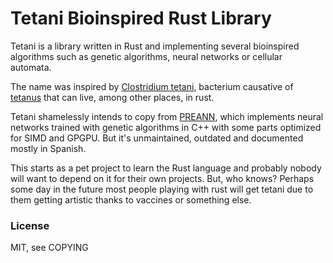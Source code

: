 # Tetani Bioinspired Rust Library

Tetani is a library written in Rust and implementing several
bioinspired algorithms such as genetic algorithms, neural networks or cellular automata.

The name was inspired by [Clostridium tetani], bacterium causative of
[tetanus] that can live, among other places, in rust.

Tetani shamelessly intends to copy from [PREANN], which implements
neural networks trained with genetic algorithms in C++ with some
parts optimized for SIMD and GPGPU. But it's unmaintained, outdated
and documented mostly in Spanish.

This starts as a pet project to learn the Rust language and probably
nobody will want to depend on it for their own projects. But, who
knows? Perhaps some day in the future most people playing with rust will
get tetani due to them getting artistic thanks to vaccines or
something else.

[Clostridium tetani]: https://en.wikipedia.org/wiki/Clostridium_tetani

[tetanus]: https://en.wikipedia.org/wiki/Tetanus

[PREANN]: https://github.com/jtimon/preann

### License

MIT, see COPYING
